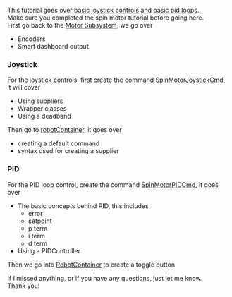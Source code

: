This tutorial goes over [basic joystick controls](#joystick) and [basic pid loops](#pid).  
Make sure you completed the spin motor tutorial before going here.  
First go back to the [Motor Subsystem](https://github.com/jdegger1/2025SpinMotorJoystickAndPIDTutorial/blob/main/src/main/java/frc/robot/Subsystems/MotorSubsystem.java), we go over
- Encoders
- Smart dashboard output

### Joystick
For the joystick controls, first create the command [SpinMotorJoystickCmd](https://github.com/jdegger1/2025SpinMotorJoystickAndPIDTutorial/blob/main/src/main/java/frc/robot/Commands/SpinMotorJoystickCmd.java), it will cover
- Using suppliers
- Wrapper classes
- Using a deadband  

Then go to [robotContainer](https://github.com/jdegger1/2025SpinMotorJoystickAndPIDTutorial/blob/main/src/main/java/frc/robot/RobotContainer.java), it goes over
- creating a default command
- syntax used for creating a supplier

### PID
For the PID loop control, create the command [SpinMotorPIDCmd](https://github.com/jdegger1/2025SpinMotorJoystickAndPIDTutorial/blob/main/src/main/java/frc/robot/Commands/SpinMotorPIDCmd.java), it goes over
- The basic concepts behind PID, this includes
  - error
  - setpoint
  - p term
  - i term
  - d term
- Using a PIDController

Then we go into [RobotContainer](https://github.com/jdegger1/2025SpinMotorJoystickAndPIDTutorial/blob/main/src/main/java/frc/robot/RobotContainer.java) to create a toggle button  

If I missed anything, or if you have any questions, just let me know.  
Thank you!

